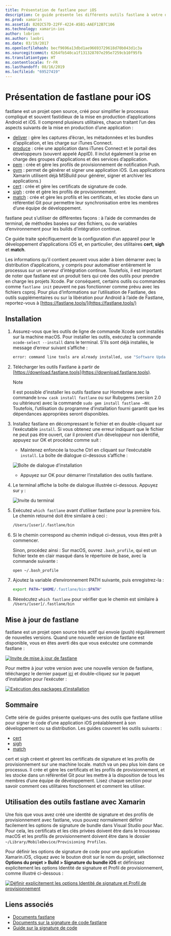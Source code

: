 ```yaml
---
title: Présentation de fastlane pour iOS
description: Ce guide présente les différents outils fastlane à votre disposition pour signer le code des applications iOS. Il décrit comment mettre à jour, installer et utiliser les outils fastlane.
ms.prod: xamarin
ms.assetid: 8202C57D-22FF-4224-A5B1-AAEF12B7C106
ms.technology: xamarin-ios
author: lobrien
ms.author: laobri
ms.date: 03/19/2017
ms.openlocfilehash: becf9696a13dbd1ae96693729618d70b043d1c3a
ms.sourcegitcommit: 6264fb540ca1f131328707e295e7259cb10f95fb
ms.translationtype: HT
ms.contentlocale: fr-FR
ms.lasthandoff: 08/16/2019
ms.locfileid: "69527419"
---
```

# <a name="introduction-to-fastlane-for-ios"></a>Présentation de fastlane pour iOS

fastlane est un projet open source, créé pour simplifier le processus compliqué et souvent fastidieux de la mise en production d’applications Android et iOS. Il comprend plusieurs utilitaires, chacun traitant l’un des aspects suivants de la mise en production d’une application :

- [deliver](https://github.com/fastlane/fastlane/tree/master/deliver#readme) : gère les captures d’écran, les métadonnées et les bundles d’application, et les charge sur iTunes Connect.
- [produce](https://github.com/fastlane/fastlane/tree/master/produce#readme) : crée une application dans iTunes Connect et le portail des développeurs (souvent appelé AppID). Il inclut également la prise en charge des groupes d’applications et des services d’application.
- [pem](https://github.com/fastlane/fastlane/tree/master/pem#readme) : crée et gère les profils de provisionnement de notification Push.
- [gym](https://github.com/fastlane/fastlane/tree/master/gym#readme) : permet de générer et signer une application iOS. (Les applications Xamarin utilisent déjà MSBuild pour générer, signer et archiver les applications.)
- [cert](https://github.com/fastlane/fastlane/tree/master/cert#readme) : crée et gère les certificats de signature de code. 
- [sigh](https://github.com/fastlane/fastlane/tree/master/sigh#readme) : crée et gère les profils de provisionnement.
- [match](https://github.com/fastlane/fastlane/tree/master/match#readme) : crée et gère les profils et les certificats, et les stocke dans un référentiel Git pour permettre leur synchronisation entre les membres d’une équipe de développement.

fastlane peut s’utiliser de différentes façons : à l’aide de commandes de terminal, de méthodes basées sur des fichiers, ou de variables d’environnement pour les builds d’intégration continue. 

Ce guide traite spécifiquement de la configuration d’un appareil pour le développement d’applications iOS et, en particulier, des utilitaires **cert**, **sigh** et **match**. 

Les informations qu’il contient peuvent vous aider à bien démarrer avec la distribution d’applications, y compris pour automatiser entièrement le processus sur un serveur d’intégration continue. Toutefois, il est important de noter que fastlane est un produit tiers qui crée des outils pour prendre en charge les projets Xcode. Par conséquent, certains outils ou commandes comme `fastlane init` peuvent ne pas fonctionner comme prévu avec les fichiers csproj. Pour plus d’informations sur l’utilisation de Fastlane, des outils supplémentaires ou sur la libération pour Android à l’aide de Fastlane, reportez-vous à [https://fastlane.tools/](https://fastlane.tools/)

<a name="Installation" />

## <a name="installation"></a>Installation

1. Assurez-vous que les outils de ligne de commande Xcode sont installés sur la machine macOS. Pour installer les outils, exécutez la commande `xcode-select --install` dans le terminal. S’ils sont déjà installés, le message d’erreur suivant s’affiche :

    ```bash
    error: command line tools are already installed, use "Software Update" to install updates
    ```

2. Télécharger les outils Fastlane à partir de [https://download.fastlane.tools](https://download.fastlane.tools). 

    > [!NOTE]
    > Il est possible d’installer les outils fastlane sur Homebrew avec la commande `brew cask install fastlane` ou sur Rubygems (version 2.0 ou ultérieure) avec la commande `sudo gem install fastlane –NV`. Toutefois, l’utilisation du programme d’installation fourni garantit que les dépendances appropriées seront disponibles. 

3. Installez fastlane en décompressant le fichier et en double-cliquant sur l’exécutable `install`. Si vous obtenez une erreur indiquant que le fichier ne peut pas être ouvert, car il provient d’un développeur non identifié, appuyez sur OK et procédez comme suit :
    - Maintenez enfoncée la touche Ctrl en cliquant sur l’exécutable `install`. La boîte de dialogue ci-dessous s’affiche :

     ![](images/fastlane-image12.png "Boîte de dialogue d’installation")

    - Appuyez sur OK pour démarrer l’installation des outils fastlane.

4. Le terminal affiche la boîte de dialogue illustrée ci-dessous. Appuyez sur `y` :

   ![](images/fastlane-image13.png "Invite du terminal")

5. Exécutez `which fastlane` avant d’utiliser fastlane pour la première fois. Le chemin retourné doit être similaire à ceci : 

    ```bash
    /Users/[user]/.fastlane/bin
    ```

6. Si le chemin correspond au chemin indiqué ci-dessus, vous êtes prêt à commencer.

     Sinon, procédez ainsi :  Sur macOS, ouvrez `.bash_profile`, qui est un fichier texte en clair masqué dans le répertoire de base, avec la commande suivante :

    ```bash
    open ~/.bash_profile
    ```

7. Ajoutez la variable d’environnement PATH suivante, puis enregistrez-la : 

    ```bash
    export PATH="$HOME/.fastlane/bin:$PATH"
    ```

8. Réexécutez `which fastlane` pour vérifier que le chemin est similaire à `/Users/[user]/.fastlane/bin`


## <a name="updating-fastlane"></a>Mise à jour de fastlane

fastlane est un projet open source très actif qui envoie (push) régulièrement de nouvelles versions. Quand une nouvelle version de fastlane est disponible, vous en êtes averti dès que vous exécutez une commande fastlane :

[![](images/fastlane-image0.png "Invite de mise à jour de fastlane")](images/fastlane-image0.png#lightbox)


Pour mettre à jour votre version avec une nouvelle version de fastlane, téléchargez le dernier paquet [ici](https://download.fastlane.tools) et double-cliquez sur le paquet d’installation pour l’exécuter :

[![](images/fastlane-image0a.png "Exécution des packages d’installation")](images/fastlane-image0a.png#lightbox)


## <a name="contents"></a>Sommaire

Cette série de guides présente quelques-uns des outils que fastlane utilise pour signer le code d’une application iOS préalablement à son développement ou sa distribution. Les guides couvrent les outils suivants :

- [cert](~/ios/deploy-test/provisioning/fastlane/cert.md)
- [sigh](~/ios/deploy-test/provisioning/fastlane/sigh.md)
- [match](~/ios/deploy-test/provisioning/fastlane/match.md)

cert et sigh créent et gèrent les certificats de signature et les profils de provisionnement sur une machine locale. match va un peu plus loin dans ce processus. Il crée et gère les certificats et les profils de provisionnement, et les stocke dans un référentiel Git pour les mettre à la disposition de tous les membres d’une équipe de développement. Lisez chaque section pour savoir comment ces utilitaires fonctionnent et comment les utiliser.

## <a name="using-fastlane-tools-with-xamarin"></a>Utilisation des outils fastlane avec Xamarin

Une fois que vous avez créé une identité de signature et des profils de provisionnement avec fastlane, vous pouvez normalement définir facilement les options de signature de bundle dans Visual Studio pour Mac. Pour cela, les certificats et les clés privées doivent être dans le trousseau macOS et les profils de provisionnement doivent être dans le dossier `~/Library/MobileDevice/Provisioning Profiles`.

Pour définir les options de signature de code pour une application Xamarin.iOS, cliquez avec le bouton droit sur le nom du projet, sélectionnez **Options du projet > Build > Signature du bundle iOS** et définissez explicitement les options Identité de signature et Profil de provisionnement, comme illustré ci-dessous :

[![](images/fastlane-image11.png "Définir explicitement les options Identité de signature et Profil de provisionnement")](images/fastlane-image11.png#lightbox)

## <a name="related-links"></a>Liens associés

- [Documents fastlane](https://fastlane.tools/)
- [Documents sur la signature de code fastlane](https://docs.fastlane.tools/codesigning/getting-started/)
- [Guide sur la signature de code](https://codesigning.guide/)
